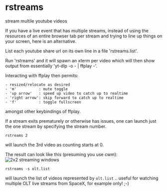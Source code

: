 # rstreams
stream multile youtube videos

If you have a live event that has multiple streams, instead of using
the resources of an entire browser tab per stream and trying to line up
things on your screen, here is an alternative.

List each youtube share url on its own line in a file 'rstreams.list'.

Run 'rstreams' and it will spawn an xterm per video which will then
show output from essentially 'yt-dlp -o - | ffplay -'.

Interacting with ffplay then permits:
```
- resized/relocate as desired
- 'm'          : mute toggle
- 'up arrow'   : speed up video to catch up to realtime
- 'right arrow': skip forward to catch up to realtime
- 'f'          : toggle fullscreen
```
amongst other keybindings of ffplay.

If a stream exits prematurely or otherwise has issues, one can launch
just the one stream by specifying the stream number.

```
rstreams 2
```

will launch the 3rd video as counting starts at 0.

The result can look like this (presuming you use cwm):
![2x2 streaming windows](https://pbs.twimg.com/media/FquE8r0WAAE9dOZ?format=jpg&name=large)

```
rstreams -s olt.list
```

will launch the list of videos represented by `olt.list` .. useful for watching multiple OLT live
streams from SpaceX, for example only! ;-)
